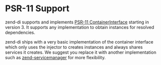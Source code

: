 # PSR-11 Support

zend-di supports and implements [PSR-11 ContainerInterface](https://github.com/php-fig/container)
starting in version 3. It supports any implementation to obtain instances for
resolved dependencies.

zend-di ships with a very basic implementation of the container interface which
only uses the injector to creates instances and always shares services it
creates. We suggest you replace it with another implementation such as
[zend-servicemanager](https://docs.zendframework.com/zend-servicemanager/) for
more flexibility.
